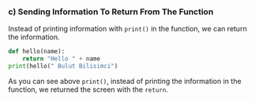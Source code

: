 ### c) Sending Information To Return From The Function
Instead of printing information with ``print()`` in the function, we can return the information.
```python
def hello(name):
    return "Hello " + name
print(hello(" Bulut Bilisimci")
```
As you can see above ``print()``, instead of printing the information in the function, we returned the screen with the ``return``.